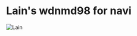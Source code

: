 # Lain's wdnmd98 for navi

![Lain]([http://www.baidu.com/link?url=lfzffBa41WoSSDa3XYWT7OU9JIbHbkt8oNseXAYErTYh9PmtiMq-u8mBpiColqUd](https://github.com/RemiliaCirno/vue/blob/main/public/assets/16c.gif))
